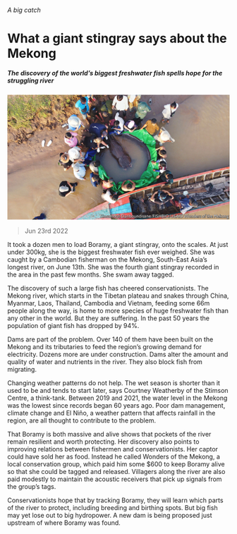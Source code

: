 ###### A big catch

# What a giant stingray says about the Mekong 

##### The discovery of the world’s biggest freshwater fish spells hope for the struggling river 

![image](images/20220625_ASP002.jpg) 

> Jun 23rd 2022 

It took a dozen men to load Boramy, a giant stingray, onto the scales. At just under 300kg, she is the biggest freshwater fish ever weighed. She was caught by a Cambodian fisherman on the Mekong, South-East Asia’s longest river, on June 13th. She was the fourth giant stingray recorded in the area in the past few months. She swam away tagged. 

The discovery of such a large fish has cheered conservationists. The Mekong river, which starts in the Tibetan plateau and snakes through China, Myanmar, Laos, Thailand, Cambodia and Vietnam, feeding some 66m people along the way, is home to more species of huge freshwater fish than any other in the world. But they are suffering. In the past 50 years the population of giant fish has dropped by 94%. 

Dams are part of the problem. Over 140 of them have been built on the Mekong and its tributaries to feed the region’s growing demand for electricity. Dozens more are under construction. Dams alter the amount and quality of water and nutrients in the river. They also block fish from migrating. 

Changing weather patterns do not help. The wet season is shorter than it used to be and tends to start later, says Courtney Weatherby of the Stimson Centre, a think-tank. Between 2019 and 2021, the water level in the Mekong was the lowest since records began 60 years ago. Poor dam management, climate change and El Niño, a weather pattern that affects rainfall in the region, are all thought to contribute to the problem.

That Boramy is both massive and alive shows that pockets of the river remain resilient and worth protecting. Her discovery also points to improving relations between fishermen and conservationists. Her captor could have sold her as food. Instead he called Wonders of the Mekong, a local conservation group, which paid him some $600 to keep Boramy alive so that she could be tagged and released. Villagers along the river are also paid modestly to maintain the acoustic receivers that pick up signals from the group’s tags. 

Conservationists hope that by tracking Boramy, they will learn which parts of the river to protect, including breeding and birthing spots. But big fish may yet lose out to big hydropower. A new dam is being proposed just upstream of where Boramy was found. 

